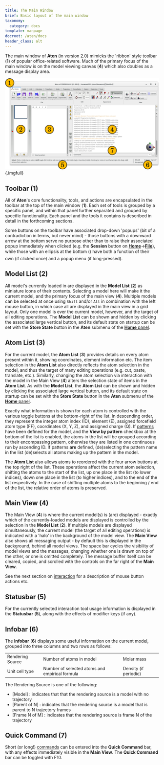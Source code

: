 ```yaml
---
title: The Main Window
brief: Basic layout of the main window
taxonomy:
  category: docs
template: manpage
docroot: /aten/docs
header_class: alt
---
```


The main window of **Aten** (in version 2.0) mimicks the 'ribbon' style toolbar (**1**) of popular office-related software. Much of the primary focus of the main window is on the model viewing canvas (**4**) which also doubles as a message display area.

![The Main Window](mainwindow_annotated.png){.imgfull}

## Toolbar (1) <a id="toolbar"></a>

All of **Aten**'s core functionality, tools, and actions are encapsulated in the toolbar at the top of the main window (**1**). Each set of tools is grouped by a specific panel, and within that panel further separated and grouped by specific functionality. Each panel and the tools it contains is described in detail in the forthcoming sections.

Some buttons on the toolbar have associated drop-down 'popups' (bit of a contradiction in terms, but never mind) - those buttons with a downward arrow at the bottom serve no purpose other than to raise their associated popup immediately when clicked (e.g. the **Session** button on [**Home**](/aten/docs/gui/home)&#8594;[**File**](/aten/docs/gui/home#file)), while those with an ellipsis at the bottom (&#149;&#149;&#149;) have both a function of their own (if clicked once) and a popup menu (if long-pressed).

## Model List (2) <a id="modellist"></a>

All model's currently loaded in are displayed in the **Model List** (**2**) as miniature icons of their contents. Selecting a model here will make it the current model, and the primary focus of the main view (**4**). Multiple models can be selected at once using `Shift` and/or `Alt` in combination with the left mouse button, in which case all are displayed in the main view in a grid layout. Only one model is ever the current model, however, and the target of all editing operations. The **Model List** can be shown and hidden by clicking the associated large vertical button, and its default state on startup can be set with the **Store State** button in the **Aten** submenu of the [**Home** panel](/aten/docs/gui/home#file).

## Atom List (3) <a id="atomlist"></a>

For the current model, the **Atom List** (**3**) provides details on every atom present within it, showing coordinates, element information etc. The item selection in the **Atom List** also directly reflects the atom selection in the model, and thus the target of many editing operations (e.g. cut, paste, translate, etc.). Similarly, changing the atom selection via interaction with the model in the Main View (**4**) alters the selection state of items in the **Atom List**. As with the **Model List**, the **Atom List** can be shown and hidden by clicking the associated large vertical button, and its default state on startup can be set with the **Store State** button in the **Aten** submenu of the [**Home** panel](/aten/docs/gui/home#file).

Exactly what information is shown for each atom is controlled with the various toggle buttons at the bottom-right of the list. In descending order, they represent the integer atom index (ID), element (E), assigned forcefield atom type (FF), coordinates (X, Y, Z), and assigned charge (Q). If [patterns](/aten/docs/topics/patterns) have been defined for the model, and the **View by pattern** checkbox at the bottom of the list is enabled, the atoms in the list will be grouped according to their encompassing pattern, otherwise they are listed in one continuous run by ascending ID. If patterns **are** defined, (de)selecting the pattern name in the list (de)selects all atoms making up the pattern in the model.

The **Atom List** also allows atoms to reordered with the four arrow buttons at the top right of the list. These operations affect the current atom selection, shifting the atoms to the start of the list, up one place in the list (to lower indices), down one place in the list (to higher indices), and to the end of the list respectively. In the case of shifting multiple atoms to the beginning / end of the list, the relative order of atoms is preserved.

## Main View (4) <a id="mainview"></a>

The Main View (**4**) is where the current model(s) is (are) displayed - exactly which of the currently-loaded models are displayed is controlled by the selection in the **Model List** (**2**). If multiple models are displayed simultaneously, the current model (the target of all editing operations) is indicated with a 'halo' in the background of the model view. The **Main View** also shows all messaging output - by default this is displayed in the background, behind all model views. The space bar cycles the visibility of model views and the messages, changing whether one is drawn on top of the other, or one is omitted completely. The message buffer itself can be cleared, copied, and scrolled with the controls on the far right of the **Main View**.

See the next section on [interaction](/aten/docs/gui/interaction) for a description of mouse button actions etc.

## Statusbar (5) <a id="statusbar"></a>

For the currently selected interaction tool usage information is displayed in the **Statusbar** (**5**), along with the effects of modifier keys (if any).

## Infobar (6) <a id="infobar"></a>

The **Infobar** (**6**) displays some useful information on the current model, grouped into three columns and two rows as follows:

| | | |
|----------------|--------|---------|
| Rendering Source | Number of atoms in model | Molar mass |
| Unit cell type | Number of selected atoms and empirical formula | Density (if periodic) |

The Rendering Source is one of the following:
+ [Model] : indicates that that the rendering source is a model with no trajectory
+ [Parent of N] : indicates that the rendering source is a model that is parent to N trajectory frames
+ [Frame N of M] : indicates that the rendering source is frame N of the trajectory

## Quick Command (7) <a id="quickcommand"></a>

Short (or long!) [commands](/aten/docs/scripting) can be entered into the **Quick Command** bar, with any effects immediately visible in the **Main View**. The **Quick Command** bar can be toggled with F10.
